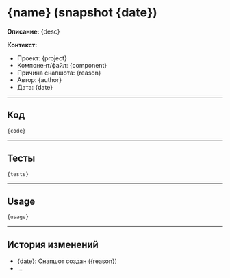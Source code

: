 # {name} (snapshot {date})

**Описание:**
{desc}

**Контекст:**
- Проект: {project}
- Компонент/файл: {component}
- Причина снапшота: {reason}
- Автор: {author}
- Дата: {date}

---

## Код
```{lang}
{code}
```

---

## Тесты
```{test_lang}
{tests}
```

---

## Usage
```{usage_lang}
{usage}
```

---

## История изменений
- {date}: Снапшот создан ({reason})
- ... 